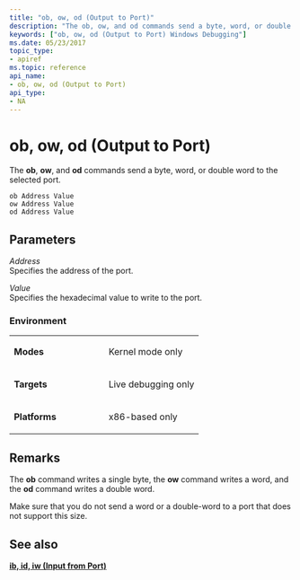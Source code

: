 ```yaml
---
title: "ob, ow, od (Output to Port)"
description: "The ob, ow, and od commands send a byte, word, or double word to the selected port."
keywords: ["ob, ow, od (Output to Port) Windows Debugging"]
ms.date: 05/23/2017
topic_type:
- apiref
ms.topic: reference
api_name:
- ob, ow, od (Output to Port)
api_type:
- NA
---
```


# ob, ow, od (Output to Port)


The **ob**, **ow**, and **od** commands send a byte, word, or double word to the selected port.

```dbgcmd
ob Address Value 
ow Address Value 
od Address Value 
```

## <span id="ddk_cmd_output_to_port_dbg"></span><span id="DDK_CMD_OUTPUT_TO_PORT_DBG"></span>Parameters


<span id="_______Address______"></span><span id="_______address______"></span><span id="_______ADDRESS______"></span> *Address*   
Specifies the address of the port.

<span id="_______Value______"></span><span id="_______value______"></span><span id="_______VALUE______"></span> *Value*   
Specifies the hexadecimal value to write to the port.

### Environment

<table>
<colgroup>
<col width="50%" />
<col width="50%" />
</colgroup>
<tbody>
<tr class="odd">
<td align="left"><p><strong>Modes</strong></p></td>
<td align="left"><p>Kernel mode only</p></td>
</tr>
<tr class="even">
<td align="left"><p><strong>Targets</strong></p></td>
<td align="left"><p>Live debugging only</p></td>
</tr>
<tr class="odd">
<td align="left"><p><strong>Platforms</strong></p></td>
<td align="left"><p>x86-based only</p></td>
</tr>
</tbody>
</table>

 

## Remarks

The **ob** command writes a single byte, the **ow** command writes a word, and the **od** command writes a double word.

Make sure that you do not send a word or a double-word to a port that does not support this size.

## See also


[**ib, id, iw (Input from Port)**](ib--iw--id--input-from-port-.md)

 

 







